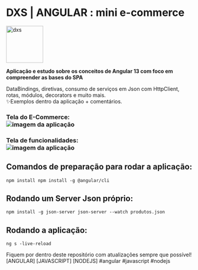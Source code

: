 # DXS | ANGULAR : mini e-commerce
<img src="https://dataxstudios.com.br/assets/images/logo_DXS_400_190.png" alt="dxs" width="100"/> 

**Aplicação e estudo sobre os conceitos de Angular 13 com foco em compreender as bases do SPA**  

DataBindings, diretivas, consumo de serviços em Json com HttpClient, rotas, módulos, decorators e muito mais.  
✨Exemplos dentro da aplicação + comentários.

### Tela do E-Commerce:<br>![imagem da aplicação](https://dataxstudios.com.br/assets/images/github/angular_mini_ecommerce_1.PNG)<br>
### Tela de funcionalidades:<br>![imagem da aplicação](https://dataxstudios.com.br/assets/images/github/angular_mini_ecommerce_2.PNG)

## Comandos de preparação para rodar a aplicação:
``npm install
npm install -g @angular/cli``

## Rodando um Server Json próprio:
``npm install -g json-server
json-server --watch produtos.json``

## Rodando a aplicação:
``ng s -live-reload``

Fiquem por dentro deste repositório com atualizações sempre que possível!  
[ANGULAR] [JAVASCRIPT] [NODEJS] #angular #javascript #nodejs  
